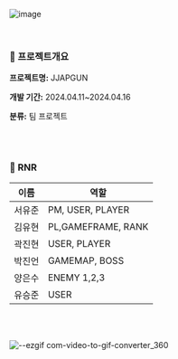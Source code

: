 
![image](https://github.com/PDA-JJAPGUN/JJAPGUN/assets/79782666/fe326a8c-e9f0-4d0b-b6e8-d78565fa577b)

<br>

### 📒 프로젝트개요

**프로젝트명:** JJAPGUN

**개발 기간:** 2024.04.11~2024.04.16

**분류:** 팀 프로젝트

<br>
<br>

### 👥 RNR

|이름|역할|
|----|----|
|서유준|PM, USER, PLAYER|
|김유현|PL,GAMEFRAME, RANK|
|곽진현|USER, PLAYER|
|박진언|GAMEMAP, BOSS|
|양은수|ENEMY 1,2,3|
|유승준|USER|

<br>
<br>






![--ezgif com-video-to-gif-converter_360](https://github.com/parkjineon/java-practice/assets/79782666/450e2aa8-a933-4e52-a61c-68cf1d9f896a)
